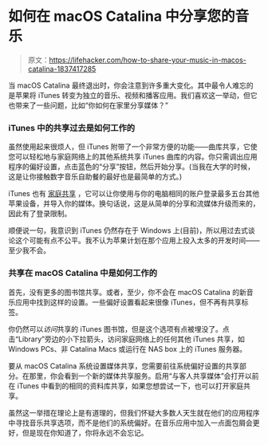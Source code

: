 # 如何在 macOS Catalina 中分享您的音乐

> 原文：<https://lifehacker.com/how-to-share-your-music-in-macos-catalina-1837417285>



当 macOS Catalina 最终退出时，你会注意到许多重大变化。其中最令人难忘的是苹果将 iTunes 转变为独立的音乐、视频和播客应用。我们喜欢这一举动，但它也带来了一些问题，比如“你如何在家里分享媒体？”



### iTunes 中的共享过去是如何工作的

虽然使用起来很烦人，但 iTunes 附带了一个非常方便的功能——曲库共享，它使您可以轻松地与家庭网络上的其他系统共享 iTunes 曲库的内容。你只需调出应用程序的偏好设置，点击蓝色的“分享”按钮，然后开始分享。(当我在大学的时候，这是让你接触数字音乐自助餐的最好也是最简单的方式。)

iTunes 也有 [家庭共享](https://support.apple.com/en-us/HT202190) ，它可以让你使用与你的电脑相同的账户登录最多五台其他苹果设备，并导入你的媒体。换句话说，这是从简单的分享和流媒体升级而来的，因此有了登录限制。

顺便说一句，我意识到 iTunes 仍然存在于 Windows 上(目前)，所以用过去式谈论这个可能有点不公平。我不认为苹果计划在那个应用上投入太多的开发时间——至少我不会。

### 共享在 macOS Catalina 中是如何工作的

首先，没有更多的图书馆共享。或者，至少，你不会在 macOS Catalina 的新音乐应用中找到这样的设置。一些偏好设置看起来很像 iTunes，但不再有共享标签。

你仍然可以*访问*共享的 iTunes 图书馆，但是这个选项有点被埋没了。点击“Library”旁边的小下拉箭头，访问家庭网络上的任何其他 iTunes 共享，如 Windows PCs、非 Catalina Macs 或运行在 NAS box 上的 iTunes 服务器。

要从 macOS Catalina 系统设置媒体共享，您需要前往系统偏好设置的共享部分。在那里，你会看到一个新的媒体共享服务。启用“与客人共享媒体”会打开以前在 iTunes 中看到的相同的资料库共享，如果您想尝试一下，也可以打开家庭共享。

虽然这一举措在理论上是有道理的，但我们怀疑大多数人天生就在他们的应用程序中寻找音乐共享选项，而不是他们的系统偏好。在音乐应用中加入一点面包屑会更好，但是现在你知道了，你将永远不会忘记。
